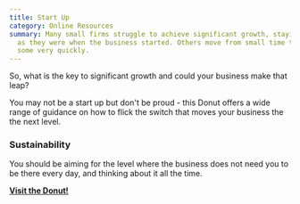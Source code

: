 ```yaml
---
title: Start Up
category: Online Resources
summary: Many small firms struggle to achieve significant growth, staying pretty much
  as they were when the business started. Others move from small time to the big league,
  some very quickly.
---
```

So, what is the key to significant growth and could your business make that leap?

You may not be a start up but don't be proud - this Donut offers a wide range of guidance on how to flick the switch that moves your business the the next level.

### Sustainability

You should be aiming for the level where the business does not need you to be there every day, and thinking about it all the time.

**[Visit the Donut!](http://www.startupdonut.co.uk/)**

